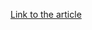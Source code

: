 [Link to the article](https://www.welivesecurity.com/en/videos/sharepoint-under-fire-toolshell-attacks-hit-organizations-worldwide/)
